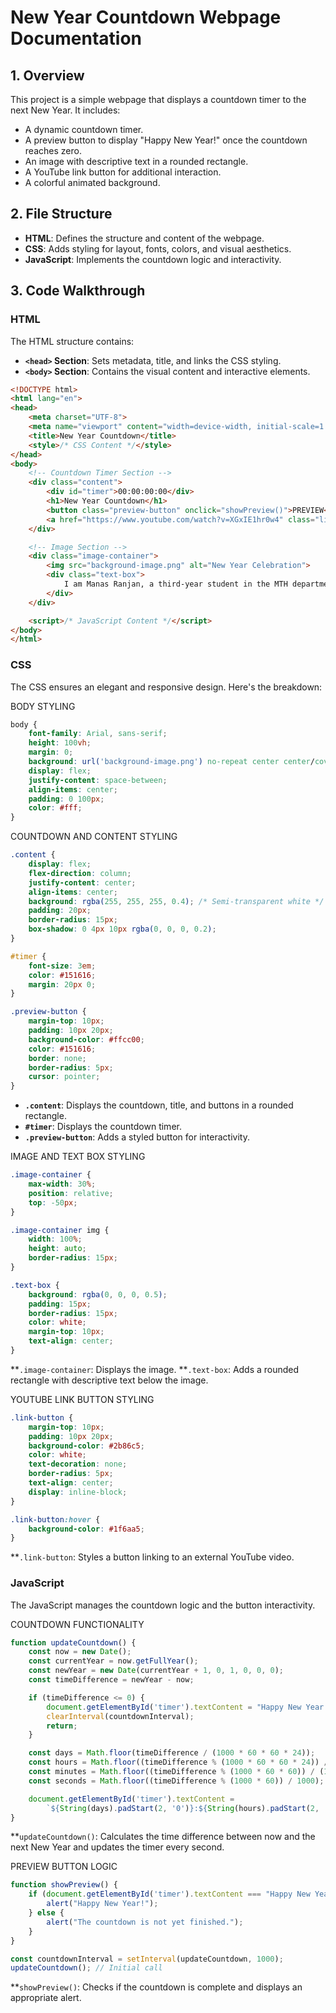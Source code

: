 # New Year Countdown Webpage Documentation

## 1. Overview
This project is a simple webpage that displays a countdown timer to the next New Year. It includes:

- A dynamic countdown timer.
- A preview button to display "Happy New Year!" once the countdown reaches zero.
- An image with descriptive text in a rounded rectangle.
- A YouTube link button for additional interaction.
- A colorful animated background.

## 2. File Structure
- **HTML**: Defines the structure and content of the webpage.
- **CSS**: Adds styling for layout, fonts, colors, and visual aesthetics.
- **JavaScript**: Implements the countdown logic and interactivity.

## 3. Code Walkthrough

### HTML
The HTML structure contains:

- **`<head>` Section**: Sets metadata, title, and links the CSS styling.
- **`<body>` Section**: Contains the visual content and interactive elements.

```html
<!DOCTYPE html>
<html lang="en">
<head>
    <meta charset="UTF-8">
    <meta name="viewport" content="width=device-width, initial-scale=1.0">
    <title>New Year Countdown</title>
    <style>/* CSS Content */</style>
</head>
<body>
    <!-- Countdown Timer Section -->
    <div class="content">
        <div id="timer">00:00:00:00</div>
        <h1>New Year Countdown</h1>
        <button class="preview-button" onclick="showPreview()">PREVIEW</button>
        <a href="https://www.youtube.com/watch?v=XGxIE1hr0w4" class="link-button" target="_blank">Watch Celebration</a>
    </div>

    <!-- Image Section -->
    <div class="image-container">
        <img src="background-image.png" alt="New Year Celebration">
        <div class="text-box">
            I am Manas Ranjan, a third-year student in the MTH department. I am looking forward to learning Web Development.
        </div>
    </div>

    <script>/* JavaScript Content */</script>
</body>
</html>
```
### CSS
The CSS ensures an elegant and responsive design. Here's the breakdown:

BODY STYLING
```css
body {
    font-family: Arial, sans-serif;
    height: 100vh;
    margin: 0;
    background: url('background-image.png') no-repeat center center/cover; /* Full-screen background */
    display: flex;
    justify-content: space-between;
    align-items: center;
    padding: 0 100px;
    color: #fff;
}
```

COUNTDOWN AND CONTENT STYLING
```css
.content {
    display: flex;
    flex-direction: column;
    justify-content: center;
    align-items: center;
    background: rgba(255, 255, 255, 0.4); /* Semi-transparent white */
    padding: 20px;
    border-radius: 15px;
    box-shadow: 0 4px 10px rgba(0, 0, 0, 0.2);
}

#timer {
    font-size: 3em;
    color: #151616;
    margin: 20px 0;
}

.preview-button {
    margin-top: 10px;
    padding: 10px 20px;
    background-color: #ffcc00;
    color: #151616;
    border: none;
    border-radius: 5px;
    cursor: pointer;
}
```
- **`.content`**: Displays the countdown, title, and buttons in a rounded rectangle.
- **`#timer`**: Displays the countdown timer.
- **`.preview-button`**: Adds a styled button for interactivity.

IMAGE AND TEXT BOX STYLING
```css
.image-container {
    max-width: 30%;
    position: relative;
    top: -50px;
}

.image-container img {
    width: 100%;
    height: auto;
    border-radius: 15px;
}

.text-box {
    background: rgba(0, 0, 0, 0.5);
    padding: 15px;
    border-radius: 15px;
    color: white;
    margin-top: 10px;
    text-align: center;
}
```
**`.image-container`: Displays the image.
**`.text-box`: Adds a rounded rectangle with descriptive text below the image.

YOUTUBE LINK BUTTON STYLING
```css
.link-button {
    margin-top: 10px;
    padding: 10px 20px;
    background-color: #2b86c5;
    color: white;
    text-decoration: none;
    border-radius: 5px;
    text-align: center;
    display: inline-block;
}

.link-button:hover {
    background-color: #1f6aa5;
}
```
**`.link-button`: Styles a button linking to an external YouTube video.
### JavaScript
The JavaScript manages the countdown logic and the button interactivity.

COUNTDOWN FUNCTIONALITY
```javascript
function updateCountdown() {
    const now = new Date();
    const currentYear = now.getFullYear();
    const newYear = new Date(currentYear + 1, 0, 1, 0, 0, 0);
    const timeDifference = newYear - now;

    if (timeDifference <= 0) {
        document.getElementById('timer').textContent = "Happy New Year!";
        clearInterval(countdownInterval);
        return;
    }

    const days = Math.floor(timeDifference / (1000 * 60 * 60 * 24));
    const hours = Math.floor((timeDifference % (1000 * 60 * 60 * 24)) / (1000 * 60 * 60));
    const minutes = Math.floor((timeDifference % (1000 * 60 * 60)) / (1000 * 60));
    const seconds = Math.floor((timeDifference % (1000 * 60)) / 1000);

    document.getElementById('timer').textContent =
        `${String(days).padStart(2, '0')}:${String(hours).padStart(2, '0')}:${String(minutes).padStart(2, '0')}:${String(seconds).padStart(2, '0')}`;
}
```
**`updateCountdown()`: Calculates the time difference between now and the next New Year and updates the timer every second.

PREVIEW BUTTON LOGIC
```javascript
function showPreview() {
    if (document.getElementById('timer').textContent === "Happy New Year!") {
        alert("Happy New Year!");
    } else {
        alert("The countdown is not yet finished.");
    }
}

const countdownInterval = setInterval(updateCountdown, 1000);
updateCountdown(); // Initial call
```
**`showPreview()`: Checks if the countdown is complete and displays an appropriate alert.
